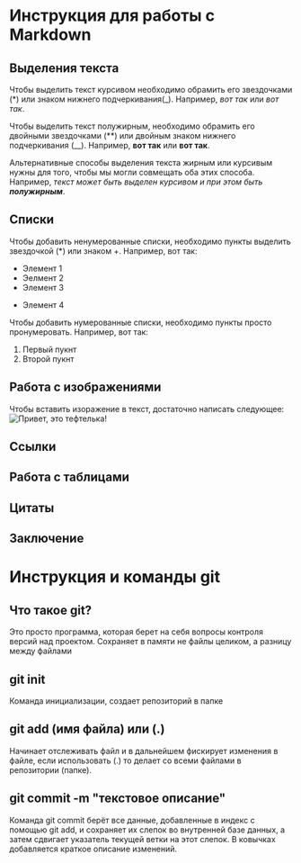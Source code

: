 # Инструкция для работы с Markdown

## Выделения текста

Чтобы выделить текст курсивом необходимо обрамить его звездочками (*) или знаком нижнего подчеркивания(_). Например, *вот так* или _вот так_.

Чтобы выделить текст полужирным, необходимо обрамить его двойными звездочками (**) или двойным знаком нижнего подчеркивания (__). Например, **вот так** или __вот так__.

Альтернативные способы выделения текста жирным или курсивым нужны для того, чтобы мы могли совмещать оба этих способа. Например, _текст может быть выделен курсивом и при этом быть **полужирным**_.

## Списки

Чтобы добавить ненумерованные списки, необходимо пункты выделить звездочкой (*) или знаком +. Например, вот так:
* Элемент 1
* Эелмент 2
* Элемент 3
+ Элемент 4

Чтобы добавить нумерованные списки, необходимо пункты просто пронумеровать. Например, вот так:
1. Первый пукнт
2. Второй пукнт

## Работа с изображениями

Чтобы вставить изоражение в текст, достаточно написать следующее: 
![Привет, это тефтелька!](tigr.jpg)

## Ссылки

## Работа с таблицами

## Цитаты

## Заключение

# Инструкция и команды git

## Что такое git?

Это просто программа, которая берет на себя вопросы контроля версий над проектом. Сохраняет в памяти не файлы целиком, а разницу между файлами

## git init

Команда инициализации, создает репозиторий в папке

## git add (имя файла) или (.)

Начинает отслеживать файл и в дальнейшем фискирует изменения в файле, если использовать (.) то делает со всеми файлами в репозитории (папке).

## git commit -m "текстовое описание"

Команда git commit берёт все данные, добавленные в индекс с помощью git add, и сохраняет их слепок во внутренней базе данных, а затем сдвигает указатель текущей ветки на этот слепок. В ковычках добавляется краткое описание изменений. 
